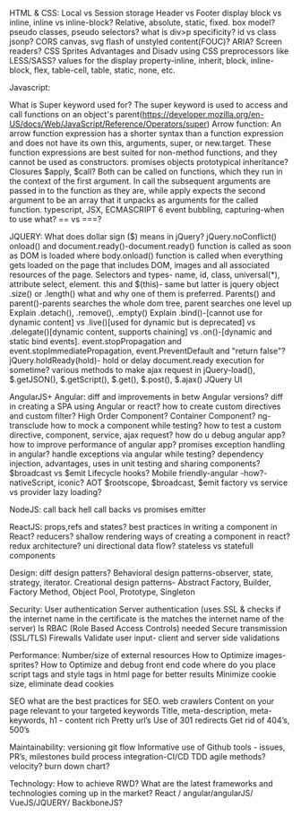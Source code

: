 
HTML & CSS: 
Local vs Session storage
Header vs Footer
display block vs inline, inline vs inline-block?
Relative, absolute, static, fixed.
box model?
pseudo classes, pseudo selectors?
what is div>p
specificity?
id vs class
jsonp?
CORS
canvas, svg
flash of unstyled content(FOUC)?
ARIA? Screen readers?
CSS Sprites
Advantages and Disadv using CSS preprocessors like LESS/SASS?
values for the display property-inline, inherit, block, inline-block, flex, table-cell, table, static, none, etc.




Javascript:

What is Super keyword used for?
The super keyword is used to access and call functions on an object's parent(https://developer.mozilla.org/en-US/docs/Web/JavaScript/Reference/Operators/super)
Arrow function: An arrow function expression has a shorter syntax than a function expression and does not have its own this, arguments, super, or new.target. These function expressions are best suited for non-method functions, and they cannot be used as constructors.
promises
objects
prototypical inheritance?
Closures
$apply, $call? Both can be called on functions, which they run in the context of the first argument. In call the subsequent arguments are passed in to the function as they are, while apply expects the second argument to be an array that it unpacks as arguments for the called function.
typescript, JSX, ECMASCRIPT 6
event bubbling, capturing-when to use what?
== vs ===?



JQUERY:
What does dollar sign ($) means in jQuery?
jQuery.noConflict()
onload() and document.ready()-document.ready() function is called as soon as DOM is loaded where body.onload() function is called when everything gets loaded on the page that includes DOM, images and all associated resources of the page.
Selectors and types- name, id, class, universal(*), attribute select, element.
this and $(this)- same but latter is jquery object
.size() or .length() what and why one of them is preferred.
Parents() and parent()-parents searches the whole dom tree, parent searches one level up
Explain .detach(), .remove(), .empty()
Explain .bind()-[cannot use for dynamic content] vs .live()[used for dynamic but is deprecated] vs .delegate()[dynamic content, supports chaining] vs .on()-[dynamic and static bind events].
event.stopPropagation and event.stopImmediatePropagation, event.PreventDefault and "return false"?
jQuery.holdReady(hold)- hold or delay document.ready execution for sometime?
various methods to make ajax request in jQuery-load(), $.getJSON(),  $.getScript(), $.get(), $.post(), $.ajax()
JQuery UI




AngularJS+ Angular:
diff and improvements in betw Angular versions?
diff in creating a SPA using Angular or react? 
how to create custom directives and custom filter?
High Order Component?
Container Component?
ng-transclude
how to mock a component while testing?
how to test a custom directive, component, service, ajax request?
how do u debug angular app?
how to improve performance of angular app?
promises
exception handling in angular?
handle exceptions via angular while testing?
dependency injection, advantages, uses in unit testing and sharing components?
$broadcast vs $emit
Lifecycle hooks?
Mobile friendly-angular -how?- nativeScript, iconic?
AOT
$rootscope, $broadcast, $emit
factory vs service vs provider
lazy loading?




NodeJS:
call back hell
call backs vs promises
emitter




ReactJS:
props,refs and states?
best practices in writing a component in React?
reducers?
shallow rendering
ways of creating a component in react?
redux architecture?
uni directional data flow?
stateless vs statefull components




Design:
diff design patters?
Behavioral design patterns-observer, state, strategy, iterator.
Creational design patterns- Abstract Factory, Builder, Factory Method, Object Pool, Prototype, Singleton




Security:
User authentication
Server authentication (uses SSL & checks if the internet name in the certificate is the matches the internet name of the server)
Is RBAC (Role Based Access Controls) needed
Secure transmission (SSL/TLS)
Firewalls
Validate user input- client and server side validations




Performance:
Number/size of external resources
How to Optimize images-sprites?
How to Optimize and debug front end code
where do you place script tags and style tags in html page for better results
Minimize cookie size, eliminate dead cookies




SEO
what are the best practices for SEO.
web crawlers
Content on your page relevant to your targeted keywords
Title, meta-description, meta-keywords, h1 - content rich
Pretty url’s
Use of 301 redirects
Get rid of 404’s, 500’s



Maintainability:
versioning
git flow
Informative use of Github tools - issues, PR’s, milestones
build process
integration-CI/CD
TDD
agile methods?
velocity? burn down chart?




Technology:
How to achieve RWD? 
What are the latest frameworks and technologies coming up in the market?
React / angular/angularJS/ VueJS/JQUERY/ BackboneJS?

